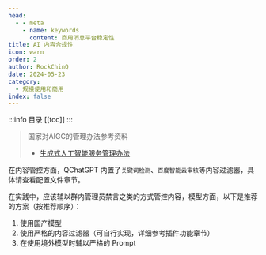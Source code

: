 ```yaml
---
head:
  - - meta
    - name: keywords
      content: 商用消息平台稳定性
title: AI 内容合规性
icon: warn
order: 2
author: RockChinQ
date: 2024-05-23
category:
  - 规模使用和商用
index: false
---
```


:::info 目录
[[toc]]
:::

> 国家对AIGC的管理办法参考资料
>
> - [生成式人工智能服务管理办法](https://www.cac.gov.cn/2023-04/11/c_1682854275475410.htm)

在内容管控方面，QChatGPT 内置了`关键词检测`、`百度智能云审核`等内容过滤器，具体请查看配置文件章节。

在实践中，应该辅以群内管理员禁言之类的方式管控内容，模型方面，以下是推荐的方案（按推荐顺序）：

1. 使用国产模型
2. 使用严格的内容过滤器（可自行实现，详细参考插件功能章节）
3. 在使用境外模型时辅以严格的 Prompt